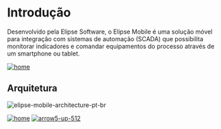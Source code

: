 # Introdução
  Desenvolvido pela Elipse Software, o Elipse Mobile é uma solução móvel para integração com sistemas de automação (SCADA) que possibilita monitorar indicadores e comandar equipamentos do processo através de um smartphone ou tablet.
  
[![home](https://cloud.githubusercontent.com/assets/26389485/24109075/5b23d236-0d6e-11e7-95e5-3dd9bfab5461.png)](https://elipsemobile.github.io/Manual/)
  
## Arquitetura
  
  ![elipse-mobile-architecture-pt-br](https://cloud.githubusercontent.com/assets/26389485/23917800/5bddf2fe-08cf-11e7-8f67-dccff1ca7bc4.png)
  
[![home](https://cloud.githubusercontent.com/assets/26389485/24109075/5b23d236-0d6e-11e7-95e5-3dd9bfab5461.png)](https://elipsemobile.github.io/Manual/) [![arrow5-up-512](https://cloud.githubusercontent.com/assets/26389485/24109223/bf4f9542-0d6e-11e7-876f-d829ee627afe.png)](https://elipsemobile.github.io/Manual/)
